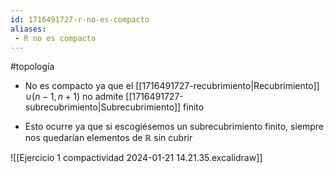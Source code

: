 ```yaml
---
id: 1716491727-r-no-es-compacto
aliases:
 - R no es compacto
---
```


#topología 

- No es compacto ya que el [[1716491727-recubrimiento|Recubrimiento]] $\cup (n-1, n+1)$ no admite [[1716491727-subrecubrimiento|Subrecubrimiento]] finito

- Esto ocurre ya que si escogiésemos un subrecubrimiento finito, siempre nos quedarían elementos de $\mathbb{R}$ sin cubrir 

![[Ejercicio 1 compactividad 2024-01-21 14.21.35.excalidraw]]